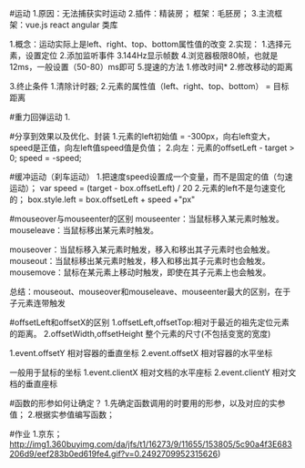 #运动
1.原因：无法捕获实时运动
2.插件：精装房；  框架：毛胚房；
3.主流框架：vue.js  react  angular  类库

1.概念：运动实际上是left、right、top、bottom属性值的改变
2.实现：
  1.选择元素，设置定位
  2.添加监听事件
  3.144Hz显示帧数
  4.浏览器极限80帧，也就是12ms，一般设置（50-80）ms即可
  5.提速的方法
    1.修改时间*
    2.修改移动的距离

3.终止条件
  1.清除计时器;
  2.元素的属性值（left、right、top、bottom） = 目标距离


#重力回弹运动
1.


#分享到效果以及优化、封装
1.元素的left初始值 = -300px，向右left变大，speed是正值，向左left值speed值是负值；
2.向左：元素的offsetLeft - target > 0;     speed = -speed;


#缓冲运动（刹车运动）
1.把速度speed设置成一个变量，而不是固定的值（匀速运动）；
  var speed = (target - box.offsetLeft) / 20
2.元素的left不是匀速变化的；
  box.style.left = box.offsetLeft + speed +"px"


#mouseover与mouseenter的区别
mouseenter：当鼠标移入某元素时触发。
mouseleave：当鼠标移出某元素时触发。

mouseover：当鼠标移入某元素时触发，移入和移出其子元素时也会触发。
mouseout：当鼠标移出某元素时触发，移入和移出其子元素时也会触发。
mousemove：鼠标在某元素上移动时触发，即使在其子元素上也会触发。

总结：mouseout、mouseover和mouseleave、mouseenter最大的区别，在于子元素连带触发


#offsetLeft和offsetX的区别
1.offsetLeft,offsetTop:相对于最近的祖先定位元素的距离。
2.offsetWidth,offsetHeight 整个元素的尺寸(不包括变宽的宽度)

1.event.offsetY 相对容器的垂直坐标
2.event.offsetX 相对容器的水平坐标 

一般用于鼠标的坐标
1.event.clientX 相对文档的水平座标
2.event.clientY 相对文档的垂直座标


#函数的形参如何让确定？
1.先确定函数调用的时要用的形参，以及对应的实参值；
2.根据实参值编写函数；



#作业
1.京东；
http://img1.360buyimg.com/da/jfs/t1/16273/9/11655/153805/5c90a4f3E683206d9/eef283b0ed619fe4.gif?v=0.2492709952315626)